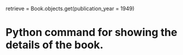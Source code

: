 retrieve = Book.objects.get(publication_year = 1949)

# Python command for showing the details of the book.

